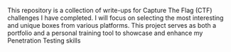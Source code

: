 This repository is a collection of write-ups for Capture The Flag (CTF) challenges I have completed. I will focus on selecting the most interesting and unique boxes from various platforms. This project serves as both a portfolio and a personal training tool to showcase and enhance my Penetration Testing skills
